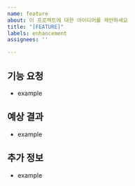 ```yaml
---
name: feature
about: 이 프로젝트에 대한 아이디어를 제안하세요
title: "[FEATURE]"
labels: enhancement
assignees: ''

---
```


## 기능 요청

- example

## 예상 결과

- example

## 추가 정보

- example
